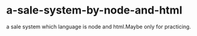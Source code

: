# a-sale-system-by-node-and-html
a sale system which language is node and html.Maybe only for practicing.

